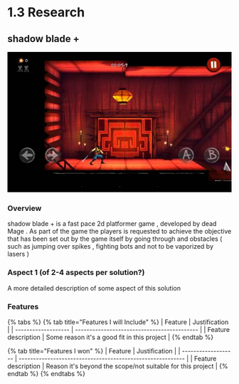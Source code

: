 # 1.3 Research

## shadow blade +&#x20;

![](<../.gitbook/assets/image (4).png>)

### Overview

shadow blade + is a fast pace 2d platformer game , developed by dead Mage .  As part of the game the players is requested  to achieve the objective that has been set out by the game itself by going through and obstacles ( such as jumping over spikes , fighting bots and not to be vaporized by lasers )

### Aspect 1 (of 2-4 aspects per solution?)

A more detailed description of some aspect of this solution

### Features

{% tabs %}
{% tab title="Features I will Include" %}
| Feature             | Justification                               |
| ------------------- | ------------------------------------------- |
| Feature description | Some reason it's a good fit in this project |
{% endtab %}

{% tab title="Features I won" %}
| Feature             | Justification                                              |
| ------------------- | ---------------------------------------------------------- |
| Feature description | Reason it's beyond the scope/not suitable for this project |
{% endtab %}
{% endtabs %}

